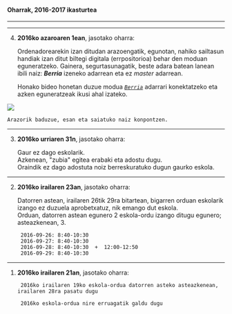 #### Oharrak, 2016-2017 ikasturtea
-----------------------------------

----------------------------------

4. **2016ko azaroaren 1ean**, jasotako oharra:

    Ordenadorearekin izan ditudan arazoengatik, egunotan, nahiko sailtasun handiak izan ditut biltegi digitala (errpositorioa) behar den moduan eguneratzeko. Gainera, segurtasunagatik, beste adara batean lanean ibili naiz: ***Berria*** izeneko adarrean eta ez *master* adarrean.  
    
    Honako bideo honetan duzue modua [*`Berria`*](https://github.com/jmigartua/TermodinamikaFisikaEstatistikoa2016_2017/blob/Berria/Images/BerriaBiltegiDigitalaArgitzea.gif) adarrari konektatzeko eta azken eguneratzeak ikusi ahal izateko.  

<img src=" https://github.com/jmigartua/TermodinamikaFisikaEstatistikoa2016_2017/blob/Berria/Images/BerriaBiltegiDigitalaArgitzea.gif?raw=true">

    Arazorik baduzue, esan eta saiatuko naiz konpontzen.

----------------------------------

3. **2016ko urriaren 31n**, jasotako oharra:

    Gaur ez dago eskolarik.  
    Azkenean, "zubia" egitea erabaki eta adostu dugu.  
    Oraindik ez dago adostuta noiz berreskuratuko dugun gaurko eskola.


----------------------------------

2. **2016ko irailaren 23an**, jasotako oharra:

    Datorren astean, irailaren 26tik 29ra bitartean, bigarren orduan eskolarik izango ez duzuela aprobetxatuz, nik emango dut eskola.   
    Orduan, datorren astean egunero 2 eskola-ordu izango ditugu egunero; asteazkenean, 3.  

        2016-09-26: 8:40-10:30  
        2016-09-27: 8:40-10:30  
        2016-09-28: 8:40-10:30  +  12:00-12:50  
        2016-09-29: 8:40-10:30  


----------------------------------

1. **2016ko irailaren 21an**, jasotako oharra:

        2016ko irailaren 19ko eskola-ordua datorren asteko asteazkenean, irailaren 28ra pasatu dugu  

        2016ko eskola-ordua nire erruagatik galdu dugu

